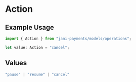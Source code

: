 # Action

## Example Usage

```typescript
import { Action } from "jani-payments/models/operations";

let value: Action = "cancel";
```

## Values

```typescript
"pause" | "resume" | "cancel"
```